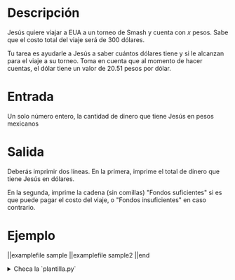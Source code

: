 # Descripción

Jesús quiere viajar a EUA a un torneo de Smash y cuenta con $x$ pesos. Sabe que el costo total del viaje será de $300$ dólares.

Tu tarea es ayudarle a Jesús a saber cuántos dólares tiene y si le alcanzan para el viaje a su torneo. Toma en cuenta que al momento de hacer cuentas, el dólar tiene un valor de $20.51$ pesos por dólar.

# Entrada

Un solo número entero, la cantidad de dinero que tiene Jesús en pesos mexicanos

# Salida

Deberás imprimir dos líneas. En la primera, imprime el total de dinero que tiene Jesús en dólares.

En la segunda, imprime la cadena (sin comillas) "Fondos suficientes" si es que puede pagar el costo del viaje, o "Fondos insuficientes" en caso contrario.


# Ejemplo

||examplefile
sample
||examplefile
sample2
||end

<details><summary>Checa la `plantilla.py`</summary>

{{plantilla.py}}

</details>
